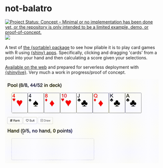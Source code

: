 
# not-balatro

<!-- badges: start -->
[![Project Status: Concept – Minimal or no implementation has been done yet, or the repository is only intended to be a limited example, demo, or proof-of-concept.](https://www.repostatus.org/badges/latest/concept.svg)](https://www.repostatus.org/#concept)
[![](https://img.shields.io/badge/Shiny-shinylive-447099?style=flat&labelColor=white&logo=Posit&logoColor=447099)](https://matt-dray.github.io/not-balatro/)
<!-- badges: end -->

A test of [the {sortable} package](https://rstudio.github.io/sortable/) to see how pliable it is to play card games with R using [{shiny} apps](https://shiny.posit.co/). Specifically, clicking and dragging 'cards' from a pool into your hand and then calculating a score given your selections.

[Available on the web](https://matt-dray.github.io/not-balatro/) and prepared for serverless deployment with [{shinylive}](https://posit-dev.github.io/r-shinylive/). Very much a work in progress/proof of concept.

<img src='img/cards.gif' alt="Two rows of playing cards labelled 'pool' and 'hand'. Buttons are pressed to order the cards by rank and then by suit. Cards are dragged from the pool to the hand. A 4 is dragged and the text updates from 'no hand' to 'high card'. Another 4 and it changes to 'a pair'. A 'draw' button is pressed and two new cards are added to the pool. Then two kings are added to the hand and the text changes to 'two pair'.">
